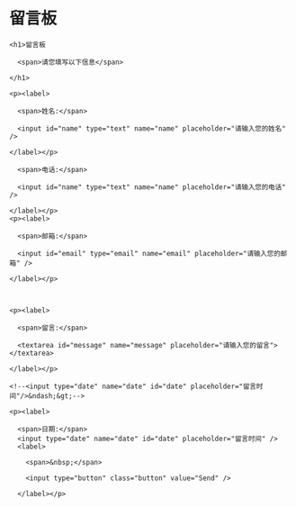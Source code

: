 # 留言板

<!DOCTYPE html>

<html lang="en">

<head>

  <meta charset="UTF-8">

  <title>FORM Text</title>

  <link rel="stylesheet" id="templatecss" type="text/css" href="css/basic-grey.css">

</head>

<body>

  <form action="" method="post" class="basic-grey">

    <h1>留言板

      <span>请您填写以下信息</span>

    </h1>

    <p><label>

      <span>姓名:</span>

      <input id="name" type="text" name="name" placeholder="请输入您的姓名" />

    </label></p>

   <p> <label>

      <span>电话:</span>

      <input id="name" type="text" name="name" placeholder="请输入您的电话" />

    </label></p>
    <p><label>

      <span>邮箱:</span>

      <input id="email" type="email" name="email" placeholder="请输入您的邮箱" />

    </label></p>



    <p><label>

      <span>留言:</span>

      <textarea id="message" name="message" placeholder="请输入您的留言"></textarea>

    </label></p>

    <!--<input type="date" name="date" id="date" placeholder="留言时间"/>&ndash;&gt;-->

    <p><label>

      <span>日期:</span>
      <input type="date" name="date" id="date" placeholder="留言时间" />
      <label>

        <span>&nbsp;</span>

        <input type="button" class="button" value="Send" />

      </label></p>

  </form>


</body>

</html>
